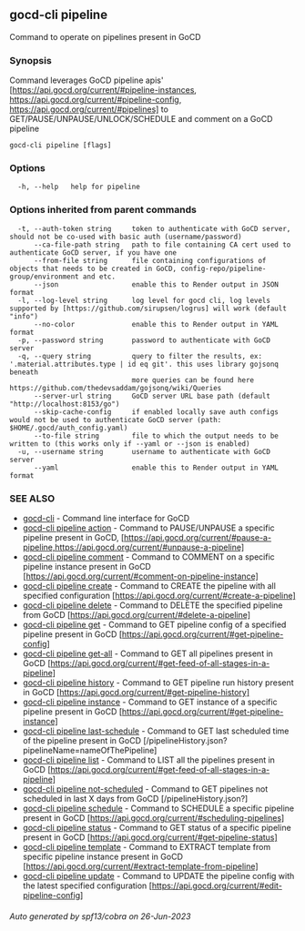 ## gocd-cli pipeline

Command to operate on pipelines present in GoCD

### Synopsis

Command leverages GoCD pipeline apis'
[https://api.gocd.org/current/#pipeline-instances, https://api.gocd.org/current/#pipeline-config, https://api.gocd.org/current/#pipelines] to 
GET/PAUSE/UNPAUSE/UNLOCK/SCHEDULE and comment on a GoCD pipeline

```
gocd-cli pipeline [flags]
```

### Options

```
  -h, --help   help for pipeline
```

### Options inherited from parent commands

```
  -t, --auth-token string     token to authenticate with GoCD server, should not be co-used with basic auth (username/password)
      --ca-file-path string   path to file containing CA cert used to authenticate GoCD server, if you have one
      --from-file string      file containing configurations of objects that needs to be created in GoCD, config-repo/pipeline-group/environment and etc.
      --json                  enable this to Render output in JSON format
  -l, --log-level string      log level for gocd cli, log levels supported by [https://github.com/sirupsen/logrus] will work (default "info")
      --no-color              enable this to Render output in YAML format
  -p, --password string       password to authenticate with GoCD server
  -q, --query string          query to filter the results, ex: '.material.attributes.type | id eq git'. this uses library gojsonq beneath
                              more queries can be found here https://github.com/thedevsaddam/gojsonq/wiki/Queries
      --server-url string     GoCD server URL base path (default "http://localhost:8153/go")
      --skip-cache-config     if enabled locally save auth configs would not be used to authenticate GoCD server (path: $HOME/.gocd/auth_config.yaml)
      --to-file string        file to which the output needs to be written to (this works only if --yaml or --json is enabled)
  -u, --username string       username to authenticate with GoCD server
      --yaml                  enable this to Render output in YAML format
```

### SEE ALSO

* [gocd-cli](gocd-cli.md)	 - Command line interface for GoCD
* [gocd-cli pipeline action](gocd-cli_pipeline_action.md)	 - Command to PAUSE/UNPAUSE a specific pipeline present in GoCD,
              [https://api.gocd.org/current/#pause-a-pipeline,https://api.gocd.org/current/#unpause-a-pipeline]
* [gocd-cli pipeline comment](gocd-cli_pipeline_comment.md)	 - Command to COMMENT on a specific pipeline instance present in GoCD [https://api.gocd.org/current/#comment-on-pipeline-instance]
* [gocd-cli pipeline create](gocd-cli_pipeline_create.md)	 - Command to CREATE the pipeline with all specified configuration [https://api.gocd.org/current/#create-a-pipeline]
* [gocd-cli pipeline delete](gocd-cli_pipeline_delete.md)	 - Command to DELETE the specified pipeline from GoCD [https://api.gocd.org/current/#delete-a-pipeline]
* [gocd-cli pipeline get](gocd-cli_pipeline_get.md)	 - Command to GET pipeline config of a specified pipeline present in GoCD [https://api.gocd.org/current/#get-pipeline-config]
* [gocd-cli pipeline get-all](gocd-cli_pipeline_get-all.md)	 - Command to GET all pipelines present in GoCD [https://api.gocd.org/current/#get-feed-of-all-stages-in-a-pipeline]
* [gocd-cli pipeline history](gocd-cli_pipeline_history.md)	 - Command to GET pipeline run history present in GoCD [https://api.gocd.org/current/#get-pipeline-history]
* [gocd-cli pipeline instance](gocd-cli_pipeline_instance.md)	 - Command to GET instance of a specific pipeline present in GoCD [https://api.gocd.org/current/#get-pipeline-instance]
* [gocd-cli pipeline last-schedule](gocd-cli_pipeline_last-schedule.md)	 - Command to GET last scheduled time of the pipeline present in GoCD [/pipelineHistory.json?pipelineName=nameOfThePipeline]
* [gocd-cli pipeline list](gocd-cli_pipeline_list.md)	 - Command to LIST all the pipelines present in GoCD [https://api.gocd.org/current/#get-feed-of-all-stages-in-a-pipeline]
* [gocd-cli pipeline not-scheduled](gocd-cli_pipeline_not-scheduled.md)	 - Command to GET pipelines not scheduled in last X days from GoCD [/pipelineHistory.json?]
* [gocd-cli pipeline schedule](gocd-cli_pipeline_schedule.md)	 - Command to SCHEDULE a specific pipeline present in GoCD [https://api.gocd.org/current/#scheduling-pipelines]
* [gocd-cli pipeline status](gocd-cli_pipeline_status.md)	 - Command to GET status of a specific pipeline present in GoCD [https://api.gocd.org/current/#get-pipeline-status]
* [gocd-cli pipeline template](gocd-cli_pipeline_template.md)	 - Command to EXTRACT template from specific pipeline instance present in GoCD [https://api.gocd.org/current/#extract-template-from-pipeline]
* [gocd-cli pipeline update](gocd-cli_pipeline_update.md)	 - Command to UPDATE the pipeline config with the latest specified configuration [https://api.gocd.org/current/#edit-pipeline-config]

###### Auto generated by spf13/cobra on 26-Jun-2023
